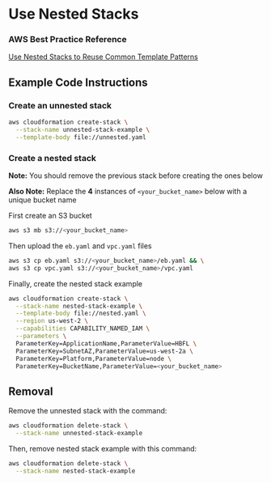 # Use Nested Stacks

### AWS Best Practice Reference
[Use Nested Stacks to Reuse Common Template Patterns](https://docs.aws.amazon.com/AWSCloudFormation/latest/UserGuide/best-practices.html#nested)

## Example Code Instructions

### Create an unnested stack

```sh
aws cloudformation create-stack \
  --stack-name unnested-stack-example \
  --template-body file://unnested.yaml
```

### Create a nested stack

**Note:** You should remove the previous stack before creating the ones below

**Also Note:** Replace the **4** instances of `<your_bucket_name>` below with a unique bucket name

First create an S3 bucket
```sh
aws s3 mb s3://<your_bucket_name>
```

Then upload the `eb.yaml` and `vpc.yaml` files
```sh
aws s3 cp eb.yaml s3://<your_bucket_name>/eb.yaml && \
aws s3 cp vpc.yaml s3://<your_bucket_name>/vpc.yaml
```

Finally, create the nested stack example
```sh
aws cloudformation create-stack \
  --stack-name nested-stack-example \
  --template-body file://nested.yaml \
  --region us-west-2 \
  --capabilities CAPABILITY_NAMED_IAM \
  --parameters \
  ParameterKey=ApplicationName,ParameterValue=HBFL \
  ParameterKey=SubnetAZ,ParameterValue=us-west-2a \
  ParameterKey=Platform,ParameterValue=node \
  ParameterKey=BucketName,ParameterValue=<your_bucket_name>
```

## Removal

Remove the unnested stack with the command:
```sh
aws cloudformation delete-stack \
  --stack-name unnested-stack-example
```

Then, remove nested stack example with this command:
```sh
aws cloudformation delete-stack \
  --stack-name nested-stack-example
```
